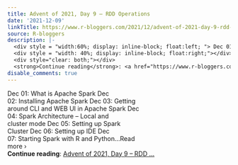```yaml
---
title: Advent of 2021, Day 9 – RDD Operations
date: '2021-12-09'
linkTitle: https://www.r-bloggers.com/2021/12/advent-of-2021-day-9-rdd-operations/
source: R-bloggers
description: |-
  <div style = "width:60%; display: inline-block; float:left; "> Dec 01: What is Apache Spark Dec 02: Installing Apache Spark Dec 03: Getting around CLI and WEB UI in Apache Spark Dec 04: Spark Architecture – Local and cluster mode Dec 05: Setting up Spark Cluster Dec 06: Setting up IDE Dec 07: Starting Spark with R and Python…Read more ›</div>
  <div style = "width: 40%; display: inline-block; float:right;"></div>
  <div style="clear: both;"></div>
  <strong>Continue reading</strong>: <a href="https://www.r-bloggers.com/2021/12/advent-of-2021-day-9-rdd-operations/">Advent of 2021, Day 9 – RDD ...
disable_comments: true
---
```

<div style = "width:60%; display: inline-block; float:left; "> Dec 01: What is Apache Spark Dec 02: Installing Apache Spark Dec 03: Getting around CLI and WEB UI in Apache Spark Dec 04: Spark Architecture – Local and cluster mode Dec 05: Setting up Spark Cluster Dec 06: Setting up IDE Dec 07: Starting Spark with R and Python…Read more ›</div>
<div style = "width: 40%; display: inline-block; float:right;"></div>
<div style="clear: both;"></div>
<strong>Continue reading</strong>: <a href="https://www.r-bloggers.com/2021/12/advent-of-2021-day-9-rdd-operations/">Advent of 2021, Day 9 – RDD ...